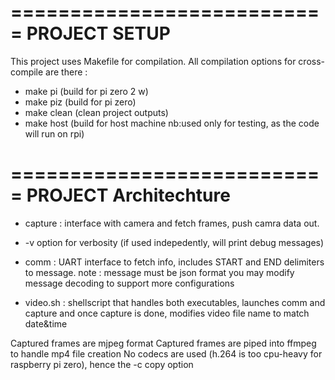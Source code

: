 ===========================
PROJECT SETUP
===========================
This project uses Makefile for compilation.
All compilation options for cross-compile are there :
- make pi (build for pi zero 2 w)
- make piz (build for pi zero)
- make clean (clean project outputs)
- make host (build for host machine nb:used only for testing, as the code will run on rpi)

===========================
PROJECT Architechture
===========================
- capture : interface with camera and fetch frames, push camra data out.
-   -v option for verbosity (if used indepedently, will print debug messages)

- comm : UART interface to fetch info, includes START and END delimiters to message.
        note : message must be json format
        you may modify message decoding to support more configurations
- video.sh : shellscript that handles both executables, launches comm and capture and once capture is done, modifies video file name to match date&time

Captured frames are mjpeg format
Captured frames are piped into ffmpeg to handle mp4 file creation
No codecs are used (h.264 is too cpu-heavy for raspberry pi zero), hence the -c copy option


